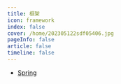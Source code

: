 ```yaml
---
title: 框架
icon: framework 
index: false
cover: /home/202305122sdf05406.jpg
pageInfo: false
article: false
timeline: false
---
```

- <HopeIcon icon="spring"/> [Spring](1spring)
